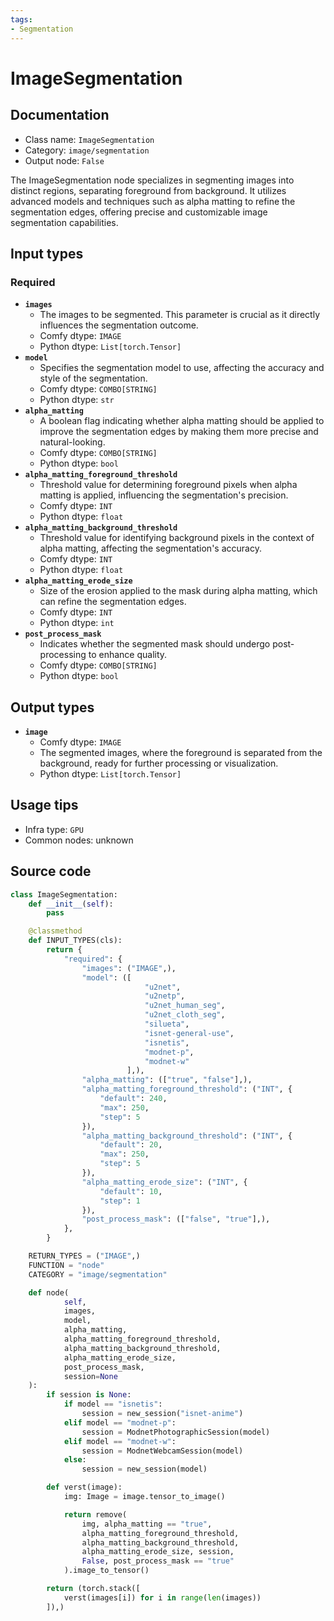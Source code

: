 ```yaml
---
tags:
- Segmentation
---
```


# ImageSegmentation
## Documentation
- Class name: `ImageSegmentation`
- Category: `image/segmentation`
- Output node: `False`

The ImageSegmentation node specializes in segmenting images into distinct regions, separating foreground from background. It utilizes advanced models and techniques such as alpha matting to refine the segmentation edges, offering precise and customizable image segmentation capabilities.
## Input types
### Required
- **`images`**
    - The images to be segmented. This parameter is crucial as it directly influences the segmentation outcome.
    - Comfy dtype: `IMAGE`
    - Python dtype: `List[torch.Tensor]`
- **`model`**
    - Specifies the segmentation model to use, affecting the accuracy and style of the segmentation.
    - Comfy dtype: `COMBO[STRING]`
    - Python dtype: `str`
- **`alpha_matting`**
    - A boolean flag indicating whether alpha matting should be applied to improve the segmentation edges by making them more precise and natural-looking.
    - Comfy dtype: `COMBO[STRING]`
    - Python dtype: `bool`
- **`alpha_matting_foreground_threshold`**
    - Threshold value for determining foreground pixels when alpha matting is applied, influencing the segmentation's precision.
    - Comfy dtype: `INT`
    - Python dtype: `float`
- **`alpha_matting_background_threshold`**
    - Threshold value for identifying background pixels in the context of alpha matting, affecting the segmentation's accuracy.
    - Comfy dtype: `INT`
    - Python dtype: `float`
- **`alpha_matting_erode_size`**
    - Size of the erosion applied to the mask during alpha matting, which can refine the segmentation edges.
    - Comfy dtype: `INT`
    - Python dtype: `int`
- **`post_process_mask`**
    - Indicates whether the segmented mask should undergo post-processing to enhance quality.
    - Comfy dtype: `COMBO[STRING]`
    - Python dtype: `bool`
## Output types
- **`image`**
    - Comfy dtype: `IMAGE`
    - The segmented images, where the foreground is separated from the background, ready for further processing or visualization.
    - Python dtype: `List[torch.Tensor]`
## Usage tips
- Infra type: `GPU`
- Common nodes: unknown


## Source code
```python
class ImageSegmentation:
    def __init__(self):
        pass

    @classmethod
    def INPUT_TYPES(cls):
        return {
            "required": {
                "images": ("IMAGE",),
                "model": ([
                              "u2net",
                              "u2netp",
                              "u2net_human_seg",
                              "u2net_cloth_seg",
                              "silueta",
                              "isnet-general-use",
                              "isnetis",
                              "modnet-p",
                              "modnet-w"
                          ],),
                "alpha_matting": (["true", "false"],),
                "alpha_matting_foreground_threshold": ("INT", {
                    "default": 240,
                    "max": 250,
                    "step": 5
                }),
                "alpha_matting_background_threshold": ("INT", {
                    "default": 20,
                    "max": 250,
                    "step": 5
                }),
                "alpha_matting_erode_size": ("INT", {
                    "default": 10,
                    "step": 1
                }),
                "post_process_mask": (["false", "true"],),
            },
        }

    RETURN_TYPES = ("IMAGE",)
    FUNCTION = "node"
    CATEGORY = "image/segmentation"

    def node(
            self,
            images,
            model,
            alpha_matting,
            alpha_matting_foreground_threshold,
            alpha_matting_background_threshold,
            alpha_matting_erode_size,
            post_process_mask,
            session=None
    ):
        if session is None:
            if model == "isnetis":
                session = new_session("isnet-anime")
            elif model == "modnet-p":
                session = ModnetPhotographicSession(model)
            elif model == "modnet-w":
                session = ModnetWebcamSession(model)
            else:
                session = new_session(model)

        def verst(image):
            img: Image = image.tensor_to_image()

            return remove(
                img, alpha_matting == "true",
                alpha_matting_foreground_threshold,
                alpha_matting_background_threshold,
                alpha_matting_erode_size, session,
                False, post_process_mask == "true"
            ).image_to_tensor()

        return (torch.stack([
            verst(images[i]) for i in range(len(images))
        ]),)

```
